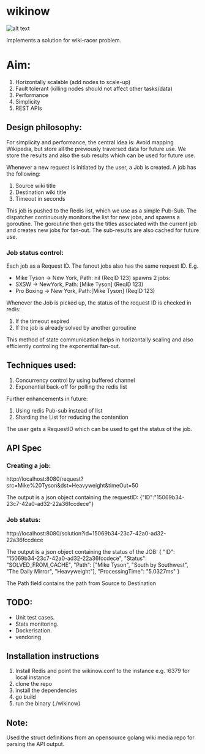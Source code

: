 # wikinow

![alt text](https://raw.githubusercontent.com/kartiksura/wikinow/master/wikinow.png)

Implements a solution for wiki-racer problem.
# Aim:
1. Horizontally scalable (add nodes to scale-up)
2. Fault tolerant (killing nodes should not affect other tasks/data)
3. Performance
4. Simplicity
5. REST APIs

## Design philosophy:
For simplicity and performance, the central idea is: Avoid mapping Wikipedia, but store all the previously traversed data for future use.
We store the results and also the sub results which can be used for future use.


Whenever a new request is initiated by the user, a Job is created. 
A job has the following:
1. Source wiki title
2. Destination wiki title
3. Timeout in seconds

This job is pushed to the Redis list, which we use as a simple Pub-Sub.
The dispatcher continuously monitors the list for new jobs, and spawns a goroutine.
The goroutine then gets the titles associated with the current job and creates new jobs for fan-out.
The sub-results are also cached for future use.

### Job status control:
Each job as a Request ID. The fanout jobs also has the same request ID.
E.g.  
- Mike Tyson -> New York, Path: nil (ReqID 123) spawns 2 jobs:
- SXSW -> NewYork, Path: [Mike Tyson] (ReqID 123)
- Pro Boxing -> New York, Path:[Mike Tyson] (ReqID 123)

Whenever the Job is picked up, the status of the request ID is checked in redis:
1. If the timeout expired
2. If the job is already solved by another goroutine

This method of state communication helps in horizontally scaling and also efficiently controling the exponential fan-out.



## Techniques used:
1. Concurrency control by using buffered channel
2. Exponential back-off for polling the redis list

Further enhancements in future:
1. Using redis Pub-sub instead of list
2. Sharding the List for reducing the contention

The user gets a RequestID which can be used to get the status of the job. 

## API Spec
### Creating a job:
http://localhost:8080/request?src=Mike%20Tyson&dst=Heavyweight&timeOut=50

The output is a  json object containing the requestID:
{"ID":"15069b34-23c7-42a0-ad32-22a36fccdece"}


### Job status:
http://localhost:8080/solution?id=15069b34-23c7-42a0-ad32-22a36fccdece

The output is a json object containing the status of the JOB:
{
	"ID": "15069b34-23c7-42a0-ad32-22a36fccdece",
	"Status": "SOLVED_FROM_CACHE",
	"Path": ["Mike Tyson", "South by Southwest", "The Daily Mirror", "Heavyweight"],
	"ProcessingTime": "5.0327ms"
}

The Path field contains the path from Source to Destination


## TODO:
- Unit test cases.
- Stats monitoring.
- Dockerisation.
- vendoring

## Installation instructions
1. Install Redis and point the wikinow.conf to the instance e.g. :6379 for local instance
2. clone the repo
3. install the dependencies
4. go build
4. run the binary (./wikinow) 

## Note: 
Used the struct definitions from an opensource golang wiki media repo for parsing the API output.
